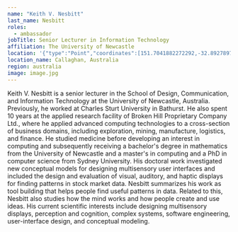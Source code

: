 ```yaml
---
name: "Keith V. Nesbitt"
last_name: Nesbitt
roles:
  - ambassador
jobTitle: Senior Lecturer in Information Technology
affiliation: The University of Newcastle
location: '{"type":"Point","coordinates":[151.7041882272292,-32.89278979868974]}'
location_name: Callaghan, Australia
region: australia
image: image.jpg
---
```

Keith V. Nesbitt is a senior lecturer in the School of Design, Communication, and Information Technology at the University of Newcastle, Australia. Previously, he worked at Charles Sturt University in Bathurst. He also spent 10 years at the applied research facility of Broken Hill Proprietary Company Ltd., where he applied advanced computing technologies to a cross-section of business domains, including exploration, mining, manufacture, logistics, and finance. He studied medicine before developing an interest in computing and subsequently receiving a bachelor's degree in mathematics from the University of Newcastle and a master's in computing and a PhD in computer science from Sydney University. His doctoral work investigated new conceptual models for designing multisensory user interfaces and included the design and evaluation of visual, auditory, and haptic displays for finding patterns in stock market data. Nesbitt summarizes his work as tool building that helps people find useful patterns in data. Related to this, Nesbitt also studies how the mind works and how people create and use ideas. His current scientific interests include designing multisensory displays, perception and cognition, complex systems, software engineering, user-interface design, and conceptual modeling.
